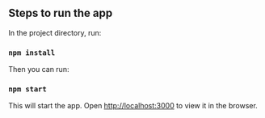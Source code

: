 ## Steps to run the app

In the project directory, run:

### `npm install`

Then you can run:

### `npm start`

This will start the app.
Open [http://localhost:3000](http://localhost:3000) to view it in the browser.
